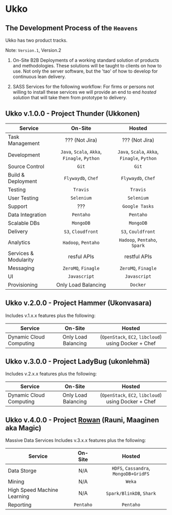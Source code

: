 Ukko
====

## The Development Process of the `Heavens`

Ukko has two product tracks.

Note: `Version.1`, Version.2

1. On-Site B2B Deployments of a working standard solution of products and 
methodologies. These solutions will be taught to clients on how to use. 
Not only the server software, but the 'tao' of how to develop for
continuous lean delivery.


2. SASS Services for the following workflow:
For firms or persons not willing to install these services we will provide
an end to end _hosted solution_ that will take them from prototype to
delivery.


## Ukko v.1.0.0 - Project Thunder (Ukkonen)

|Service                      |On-Site             |Hosted             |
|-----------------------------|:------------------:|:-----------------:|
|Task Management              |??? (Not Jira)      |??? (Not Jira)
|Development                  |`Java`, `Scala`, `Akka`, `Finagle`, `Python`|`Java`, `Scala`, `Akka`, `Finagle`, `Python`
|Source Control               |`Git`               |`Git`
|Build & Deployment           |`Flywaydb`, `Chef`  |`Flywaydb`, `Chef`
|Testing                      |`Travis`            |`Travis`
|User Testing                 |`Selenium`          |`Selenium`
|Support                      |???                 |`Google Tasks`
|Data Integration             |`Pentaho`           |`Pentaho`
|Scalable DBs                 |`MongoDB`           |`MongoDB`
|Delivery                     |`S3`, `Cloudfront`  |`S3`, `Couldfront`
|Analytics                    |`Hadoop`, `Pentaho` |`Hadoop`, `Pentaho`, `Spark`
|Services & Modularity        |resful APIs         |restful APIs
|Messaging                    |`ZeroMQ`, `Finagle` |`ZeroMQ`, `Finagle`
|UI                           |`Javascript`        |`Javascript`
|Provisioning                 |Only Load Balancing |`Docker`



## Ukko v.2.0.0 - Project Hammer (Ukonvasara)

Includes v.1.x.x features plus the following:

|Service                      |On-Site             |Hosted             |
|-----------------------------|:------------------:|:-----------------:|
|Dynamic Cloud Computing      |Only Load Balancing |(`OpenStack`, `EC2`, `libcloud`) using Docker + Chef|



## Ukko v.3.0.0 - Project LadyBug (ukonlehmä)

Includes v.2.x.x features plus the following:

|Service                      |On-Site             |Hosted             |
|-----------------------------|:------------------:|:-----------------:|
|Dynamic Cloud Computing      |Only Load Balancing |(`OpenStack`, `EC2`, `libcloud`) using Docker + Chef|



## Ukko v.4.0.0 - Project [Rowan](http://en.wikipedia.org/wiki/File:Rowan_tree_20081002b.jpg) (Rauni, Maaginen aka Magic)

Massive Data Services
Includes v.3.x.x features plus the following:

|Service                      |On-Site             |Hosted             |
|-----------------------------|:------------------:|:-----------------:|
|Data Storge                  |N/A                 |`HDFS`, `Cassandra`, `MongoDB+GridFS`|
|Mining                       |N/A                 |`Weka`|
|High Speed Machine Learning  |N/A                 |`Spark/BlinkDB`, `Shark`|
|Reporting                    |`Pentaho`           |`Pentaho`

